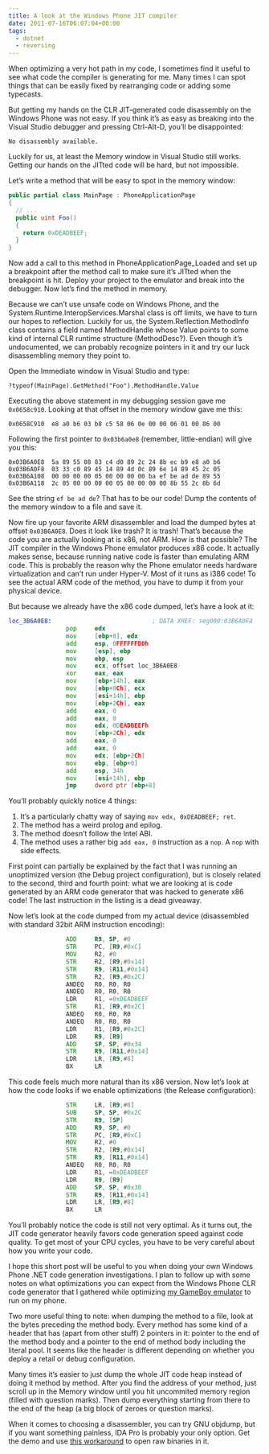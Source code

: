 ```yaml
---
title: A look at the Windows Phone JIT compiler
date: 2011-07-16T06:07:04+00:00
tags:
  - dotnet
  - reversing
---
```

When optimizing a very hot path in my code, I sometimes find it useful to see what code the compiler is generating for me. Many times I can spot things that can be easily fixed by rearranging code or adding some typecasts.

But getting my hands on the CLR JIT-generated code disassembly on the Windows Phone was not easy. If you think it&#8217;s as easy as breaking into the Visual Studio debugger and pressing Ctrl-Alt-D, you&#8217;ll be disappointed:

```
No disassembly available.
```

Luckily for us, at least the Memory window in Visual Studio still works. Getting our hands on the JITted code will be hard, but not impossible.

Let&#8217;s write a method that will be easy to spot in the memory window:

```csharp
public partial class MainPage : PhoneApplicationPage
{
  // ...
  public uint Foo()
  {
    return 0xDEADBEEF;
  }
}
```

Now add a call to this method in PhoneApplicationPage_Loaded and set up a breakpoint after the method call to make sure it&#8217;s JITted when the breakpoint is hit. Deploy your project to the emulator and break into the debugger. Now let&#8217;s find the method in memory.

Because we can&#8217;t use unsafe code on Windows Phone, and the System.Runtime.InteropServices.Marshal class is off limits, we have to turn our hopes to reflection. Luckily for us, the System.Reflection.MethodInfo class contains a field named MethodHandle whose Value points to some kind of internal CLR runtime structure (MethodDesc?). Even though it&#8217;s undocumented, we can probably recognize pointers in it and try our luck disassembling memory they point to.

Open the Immediate window in Visual Studio and type:

```
?typeof(MainPage).GetMethod("Foo").MethodHandle.Value
```

Executing the above statement in my debugging session gave me `0x0658c910`. Looking at that offset in the memory window gave me this:

```
0x0658C910  e8 a0 b6 03 b8 c5 58 06 0e 00 00 06 01 00 86 00
```

Following the first pointer to `0x03b6a0e8` (remember, little-endian) will give you this:

```
0x03B6A0E8  5a 89 55 08 83 c4 d0 89 2c 24 8b ec b9 e8 a0 b6  
0x03B6A0F8  03 33 c0 89 45 14 89 4d 0c 89 6e 14 89 45 2c 05  
0x03B6A108  00 00 00 00 05 00 00 00 00 ba ef be ad de 89 55  
0x03B6A118  2c 05 00 00 00 00 05 00 00 00 00 8b 55 2c 8b 6d  
```

See the string `ef be ad de`? That has to be our code! Dump the contents of the memory window to a file and save it.

Now fire up your favorite ARM disassembler and load the dumped bytes at offset `0x03B6A0E8`. Does it look like trash? It is trash! That&#8217;s because the code you are actually looking at is x86, not ARM. How is that possible? The JIT compiler in the Windows Phone emulator produces x86 code. It actually makes sense, because running native code is faster than emulating ARM code. This is probably the reason why the Phone emulator needs hardware virtualization and can&#8217;t run under Hyper-V. Most of it runs as i386 code! To see the actual ARM code of the method, you have to dump it from your physical device.

But because we already have the x86 code dumped, let&#8217;s have a look at it:

```asm
loc_3B6A0E8:                            ; DATA XREF: seg000:03B6A0F4
                pop     edx
                mov     [ebp+8], edx
                add     esp, 0FFFFFFD0h
                mov     [esp], ebp
                mov     ebp, esp
                mov     ecx, offset loc_3B6A0E8
                xor     eax, eax
                mov     [ebp+14h], eax
                mov     [ebp+0Ch], ecx
                mov     [esi+14h], ebp
                mov     [ebp+2Ch], eax
                add     eax, 0
                add     eax, 0
                mov     edx, 0DEADBEEFh
                mov     [ebp+2Ch], edx
                add     eax, 0
                add     eax, 0
                mov     edx, [ebp+2Ch]
                mov     ebp, [ebp+0]
                add     esp, 34h
                mov     [esi+14h], ebp
                jmp     dword ptr [ebp+8]
```

You&#8217;ll probably quickly notice 4 things:

1. It&#8217;s a particularly chatty way of saying `mov edx, 0xDEADBEEF; ret`.
2. The method has a weird prolog and epilog.
3. The method doesn&#8217;t follow the Intel ABI.
4. The method uses a rather big `add eax, 0` instruction as a `nop`. A `nop` with side effects. </ol> 

First point can partially be explained by the fact that I was running an unoptimized version (the Debug project configuration), but is closely related to the second, third and fourth point: what we are looking at is code generated by an ARM code generator that was hacked to generate x86 code! The last instruction in the listing is a dead giveaway.
    
Now let&#8217;s look at the code dumped from my actual device (disassembled with standard 32bit ARM instruction encoding):
    
```asm
                ADD     R9, SP, #0
                STR     PC, [R9,#0xC]
                MOV     R2, #0
                STR     R2, [R9,#0x14]
                STR     R9, [R11,#0x14]
                STR     R2, [R9,#0x2C]
                ANDEQ   R0, R0, R0
                ANDEQ   R0, R0, R0
                LDR     R1, =0xDEADBEEF
                STR     R1, [R9,#0x2C]
                ANDEQ   R0, R0, R0
                ANDEQ   R0, R0, R0
                LDR     R1, [R9,#0x2C]
                LDR     R9, [R9]
                ADD     SP, SP, #0x34
                STR     R9, [R11,#0x14]
                LDR     LR, [R9,#8]
                BX      LR
```
    
This code feels much more natural than its x86 version. Now let&#8217;s look at how the code looks if we enable optimizations (the Release configuration):


```asm
                STR     LR, [R9,#8]
                SUB     SP, SP, #0x2C
                STR     R9, [SP]
                ADD     R9, SP, #0
                STR     PC, [R9,#0xC]
                MOV     R2, #0
                STR     R2, [R9,#0x14]
                STR     R9, [R11,#0x14]
                ANDEQ   R0, R0, R0
                LDR     R1, =0xDEADBEEF
                LDR     R9, [R9]
                ADD     SP, SP, #0x30
                STR     R9, [R11,#0x14]
                LDR     LR, [R9,#8]
                BX      LR
```

You&#8217;ll probably notice the code is still not very optimal. As it turns out, the JIT code generator heavily favors code generation speed against code quality. To get most of your CPU cycles, you have to be very careful about how you write your code.
    
I hope this short post will be useful to you when doing your own Windows Phone .NET code generation investigations. I plan to follow up with some notes on what optimizations you can expect from the Windows Phone CLR code generator that I gathered while optimizing [my GameBoy emulator][1] to run on my phone.
    
Two more useful thing to note: when dumping the method to a file, look at the bytes preceding the method body. Every method has some kind of a header that has (apart from other stuff) 2 pointers in it: pointer to the end of the method body and a pointer to the end of method body including the literal pool. It seems like the header is different depending on whether you deploy a retail or debug configuration.
    
Many times it&#8217;s easier to just dump the whole JIT code heap instead of doing it method by method. After you find the address of your method, just scroll up in the Memory window until you hit uncommited memory region (filled with question marks). Then dump everything starting from there to the end of the heap (a big block of zeroes or question marks).
    
When it comes to choosing a disassembler, you can try GNU objdump, but if you want something painless, IDA Pro is probably your only option. Get the demo and use [this workaround][2] to open raw binaries in it.

 [1]: http://migeel.sk/projects/mgbemu/ "MGBEmu"
 [2]: http://www.freemyipod.org/wiki/Working_with_binaries